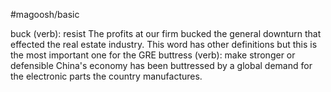 #magoosh/basic

buck (verb): resist 
The profits at our firm bucked the general downturn that effected the real estate industry. 
This word has other definitions but this is the most important one for the GRE 
buttress (verb): make stronger or defensible 
China's economy has been buttressed by a global demand for the electronic parts the country 
manufactures. 
